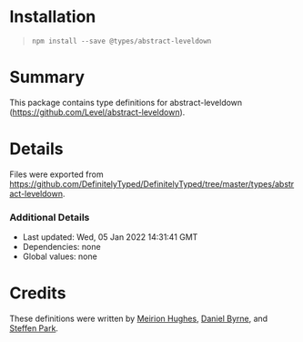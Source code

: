 # Installation
> `npm install --save @types/abstract-leveldown`

# Summary
This package contains type definitions for abstract-leveldown (https://github.com/Level/abstract-leveldown).

# Details
Files were exported from https://github.com/DefinitelyTyped/DefinitelyTyped/tree/master/types/abstract-leveldown.

### Additional Details
 * Last updated: Wed, 05 Jan 2022 14:31:41 GMT
 * Dependencies: none
 * Global values: none

# Credits
These definitions were written by [Meirion Hughes](https://github.com/MeirionHughes), [Daniel Byrne](https://github.com/danwbyrne), and [Steffen Park](https://github.com/istherepie).
